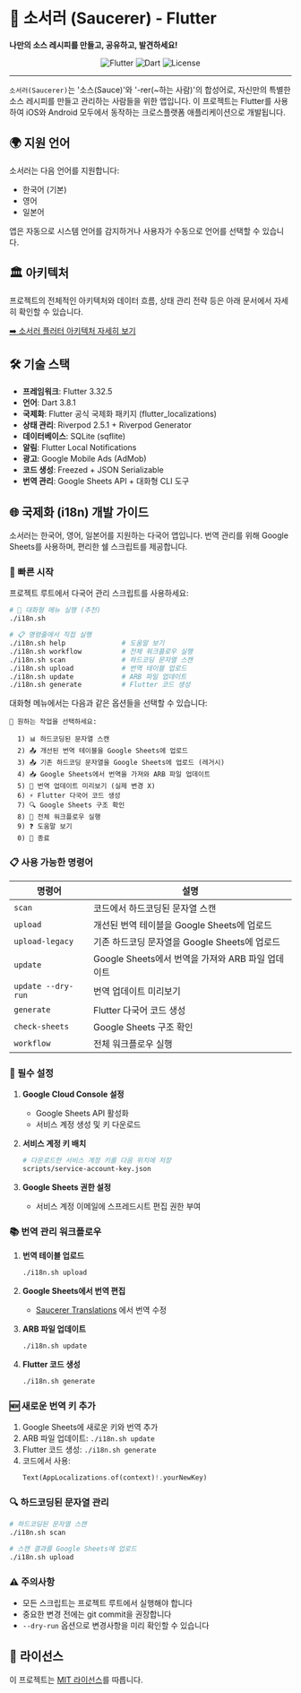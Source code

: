 # 🍳 소서러 (Saucerer) - Flutter

**나만의 소스 레시피를 만들고, 공유하고, 발견하세요!**

<p align="center">
  <img src="https://img.shields.io/badge/Flutter-02569B?style=for-the-badge&logo=flutter&logoColor=white" alt="Flutter" />
  <img src="https://img.shields.io/badge/Dart-0175C2?style=for-the-badge&logo=dart&logoColor=white" alt="Dart" />
  <img src="https://img.shields.io/github/license/zerodice0/saucerer_flutter?style=for-the-badge" alt="License" />
</p>

---

`소서러(Saucerer)`는 '소스(Sauce)'와 '-rer(~하는 사람)'의 합성어로, 자신만의 특별한 소스 레시피를 만들고 관리하는 사람들을 위한 앱입니다. 이 프로젝트는 Flutter를 사용하여 iOS와 Android 모두에서 동작하는 크로스플랫폼 애플리케이션으로 개발됩니다.

## 🌍 지원 언어

소서러는 다음 언어를 지원합니다:
- 한국어 (기본)
- 영어
- 일본어

앱은 자동으로 시스템 언어를 감지하거나 사용자가 수동으로 언어를 선택할 수 있습니다.

## 🏛️ 아키텍처

프로젝트의 전체적인 아키텍처와 데이터 흐름, 상태 관리 전략 등은 아래 문서에서 자세히 확인할 수 있습니다.

[➡️ 소서러 플러터 아키텍처 자세히 보기](./ARCHITECTURE.md)

## 🛠️ 기술 스택

- **프레임워크**: Flutter 3.32.5
- **언어**: Dart 3.8.1
- **국제화**: Flutter 공식 국제화 패키지 (flutter_localizations)
- **상태 관리**: Riverpod 2.5.1 + Riverpod Generator
- **데이터베이스**: SQLite (sqflite)
- **알림**: Flutter Local Notifications
- **광고**: Google Mobile Ads (AdMob)
- **코드 생성**: Freezed + JSON Serializable
- **번역 관리**: Google Sheets API + 대화형 CLI 도구

## 🌐 국제화 (i18n) 개발 가이드

소서러는 한국어, 영어, 일본어를 지원하는 다국어 앱입니다. 번역 관리를 위해 Google Sheets를 사용하며, 편리한 쉘 스크립트를 제공합니다.

### 🚀 빠른 시작

프로젝트 루트에서 다국어 관리 스크립트를 사용하세요:

```bash
# 🎯 대화형 메뉴 실행 (추천)
./i18n.sh

# 📋 명령줄에서 직접 실행
./i18n.sh help              # 도움말 보기
./i18n.sh workflow          # 전체 워크플로우 실행
./i18n.sh scan              # 하드코딩 문자열 스캔
./i18n.sh upload            # 번역 테이블 업로드
./i18n.sh update            # ARB 파일 업데이트
./i18n.sh generate          # Flutter 코드 생성
```

대화형 메뉴에서는 다음과 같은 옵션들을 선택할 수 있습니다:

```
🎯 원하는 작업을 선택하세요:

  1) 📊 하드코딩된 문자열 스캔
  2) 📤 개선된 번역 테이블을 Google Sheets에 업로드
  3) 📤 기존 하드코딩 문자열을 Google Sheets에 업로드 (레거시)
  4) 📥 Google Sheets에서 번역을 가져와 ARB 파일 업데이트
  5) 👀 번역 업데이트 미리보기 (실제 변경 X)
  6) ⚡ Flutter 다국어 코드 생성
  7) 🔍 Google Sheets 구조 확인
  8) 🚀 전체 워크플로우 실행
  9) ❓ 도움말 보기
  0) 🚪 종료
```

### 📋 사용 가능한 명령어

| 명령어 | 설명 |
|-------|------|
| `scan` | 코드에서 하드코딩된 문자열 스캔 |
| `upload` | 개선된 번역 테이블을 Google Sheets에 업로드 |
| `upload-legacy` | 기존 하드코딩 문자열을 Google Sheets에 업로드 |
| `update` | Google Sheets에서 번역을 가져와 ARB 파일 업데이트 |
| `update --dry-run` | 번역 업데이트 미리보기 |
| `generate` | Flutter 다국어 코드 생성 |
| `check-sheets` | Google Sheets 구조 확인 |
| `workflow` | 전체 워크플로우 실행 |

### 🔧 필수 설정

1. **Google Cloud Console 설정**
   - Google Sheets API 활성화
   - 서비스 계정 생성 및 키 다운로드

2. **서비스 계정 키 배치**
   ```bash
   # 다운로드한 서비스 계정 키를 다음 위치에 저장
   scripts/service-account-key.json
   ```

3. **Google Sheets 권한 설정**
   - 서비스 계정 이메일에 스프레드시트 편집 권한 부여

### 📚 번역 관리 워크플로우

1. **번역 테이블 업로드**
   ```bash
   ./i18n.sh upload
   ```

2. **Google Sheets에서 번역 편집**
   - [Saucerer Translations](https://docs.google.com/spreadsheets/d/1q3T5hPEshaAifT5K9g0L-2yqPH4zv62x-43Z1u-cZns) 에서 번역 수정

3. **ARB 파일 업데이트**
   ```bash
   ./i18n.sh update
   ```

4. **Flutter 코드 생성**
   ```bash
   ./i18n.sh generate
   ```

### 🆕 새로운 번역 키 추가

1. Google Sheets에 새로운 키와 번역 추가
2. ARB 파일 업데이트: `./i18n.sh update`
3. Flutter 코드 생성: `./i18n.sh generate`
4. 코드에서 사용:
   ```dart
   Text(AppLocalizations.of(context)!.yourNewKey)
   ```

### 🔍 하드코딩된 문자열 관리

```bash
# 하드코딩된 문자열 스캔
./i18n.sh scan

# 스캔 결과를 Google Sheets에 업로드
./i18n.sh upload
```

### ⚠️ 주의사항

- 모든 스크립트는 프로젝트 루트에서 실행해야 합니다
- 중요한 변경 전에는 git commit을 권장합니다
- `--dry-run` 옵션으로 변경사항을 미리 확인할 수 있습니다

## 📄 라이선스

이 프로젝트는 [MIT 라이선스](./LICENSE)를 따릅니다.